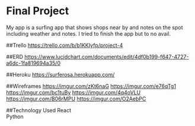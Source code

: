 # Final Project
My app is a surfing app that shows shops near by and notes on the spot including weather and notes. I tried to finish the app but to no avail.

##Trello
https://trello.com/b/b1KKIyfp/project-4

##ERD
https://www.lucidchart.com/documents/edit/4df0b199-f647-4727-a6dc-1fa819694a35/0

##Heroku
https://surferosa.herokuapp.com/

##Wireframes
https://imgur.com/zKt6naG
https://imgur.com/e76qTg1
https://imgur.com/bc1tuBy
https://imgur.com/4q4oVLU
https://imgur.com/B06rMPU
https://imgur.com/O2AebPC

##Technology Used
React<br>
Python
